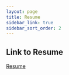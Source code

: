 ```yaml
---
layout: page
title: Resume
sidebar_link: true
sidebar_sort_order: 2
---
```


## Link to Resume

[Resume](/doc/YulimLee-1pgResume.pdf)
